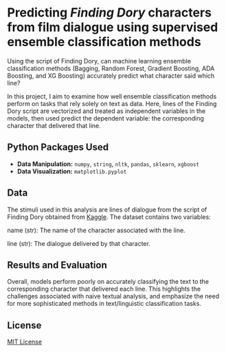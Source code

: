 # Predicting *Finding Dory* characters from film dialogue using supervised ensemble classification methods

Using the script of Finding Dory, can machine learning ensemble classification methods (Bagging, Random Forest, Gradient Boosting, ADA Boosting, and XG Boosting) accurately predict what character said which line?

In this project, I aim to examine how well ensemble classification methods perform on tasks that rely solely on text as data. Here, lines of the Finding Dory script are vectorized and treated as independent variables in the models, then used predict the dependent variable: the corresponding character that delivered that line.

## Python Packages Used

- **Data Manipulation:** `numpy`, `string`, `nltk`, `pandas`, `sklearn`, `xgboost`
- **Data Visualization:** `matplotlib.pyplot`

## Data
The stimuli used in this analysis are lines of dialogue from the script of Finding Dory obtained from [Kaggle](https://www.kaggle.com/datasets/ashtrindade/finding-dory-movie-script). The dataset contains two variables:

name (str): The name of the character associated with the line.

line (str): The dialogue delivered by that character.

## Results and Evaluation

Overall, models perform poorly on accurately classifying the text to the corresponding character that delivered each line. This highlights the challenges associated with naive textual analysis, and emphasize the need for more sophisticated methods in text/linguistic classification tasks.

## License

[MIT License](https://opensource.org/license/mit/)
